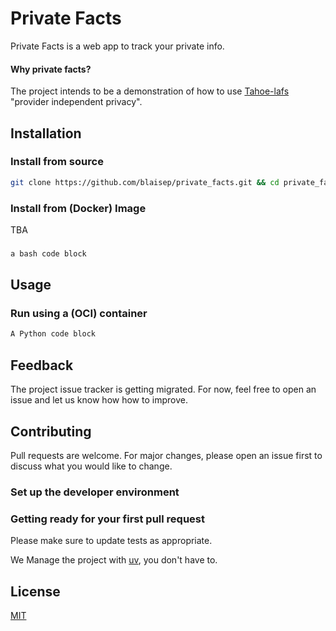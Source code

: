 # Private Facts

Private Facts is a web app to track your private info. 

[//]: # (Tahoe Logo)

[//]: # (Badges: Build status,  UV, Python version, Downloads)

#### Why private facts?

The project intends to be a demonstration of how to use [Tahoe-lafs]()  "provider independent privacy".

## Installation

### Install from source

```bash
git clone https://github.com/blaisep/private_facts.git && cd private_facts
```

### Install from (Docker) Image

TBA

### 

```bash
a bash code block
```

## Usage

### Run using a (OCI) container

```python
A Python code block
```

## Feedback

The project issue tracker is getting migrated. For now, feel free to open an issue and let us know how how to improve.

## Contributing

Pull requests are welcome. For major changes, please open an issue first
to discuss what you would like to change.

### Set up the developer environment

### Getting ready for your first pull request

Please make sure to update tests as appropriate.

We Manage the project with [uv](https://docs.astral.sh/uv/), you don't have to.

## License

[MIT](https://choosealicense.com/licenses/mit/)

[//]: # ( This file was inspired by https://www.makeareadme.com/ )

